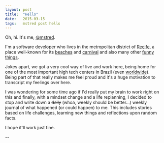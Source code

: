 ```yaml
---
layout: post
title:  "Hello"
date:   2015-03-15
tags:   mstred post hello
---
```


Oh, hi. It's me, [@mstred].

I'm a software developer who lives in the metropolitan district of [Recife], a place well-known for its [beaches] and [carnival]
and also many other [funny things].

Jokes apart, we got a very cool way of live and work here, being home for one of the most important
high tech centers in Brazil (even [worldwide]). Being part of that really makes me feel proud and it's a huge motivation to
transcript my feelings over here.

I was wondering for some time ago if I'd really put my brain to work right on this and finally, with a mindset change and a life
replanning, I decided to stop and write down a <s>daily</s> (whoa, weekly should be better...) weekly journal of what happened
(or could happen) to me. This includes stories based on life challenges, learning new things and reflections upon random facts.

I hope it'll work just fine.

--


[@mstred]: https://twitter.com/mstred
[Recife]: http://en.wikipedia.org/wiki/Recife
[beaches]: https://www.flickr.com/photos/recifeweb/sets/72157627774524130
[carnival]: http://www.visitbrasil.com/visitbrasil/opencms/portalembratur/en/carnaval-em-recife.html
[funny things]: http://jconline.ne10.uol.com.br/canal/cidades/geral/noticia/2015/03/02/tromba-dagua-vira-meme-nas-redes-sociais-170411.php
[worldwide]: http://creativeconomy.britishcouncil.org/blog/13/07/01/porto-digital/
